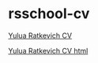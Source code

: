 # rsschool-cv 
[Yulua Ratkevich CV](https://yuluaratkevich.github.io/rsschool-cv/cv)

[Yulua Ratkevich CV html](https://YuluaRatkevich.github.io/rsschool-cv/)
